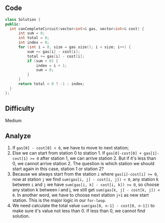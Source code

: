 ## Code

```C++
class Solution {
public:
  int canCompleteCircuit(vector<int>& gas, vector<int>& cost) {
      int sum = 0;
      int total = 0;
      int index = 0;
      for (int i = 0, size = gas.size(); i < size; i++) {
          sum += gas[i] - cost[i];
          total += gas[i] - cost[i];
          if (sum < 0) {
              index = i + 1;
              sum = 0;
          }
      }
      return total < 0 ? -1 : index;
  }
};

```

## Difficulty
Medium

## Analyze

1. If `gas[0] - cost[0] < 0`, we have to move to next station;
2. Else we can start from station 0 to station 1. If `gas[0]-cost[0] + gas[1]-cost[1] >= 0` after station 1, we can arrive station 2. But if it's less than 0, we cannot arrive station 2. The question is which station we should start again in this case, station 1 or station 2?
3. Because we always start from the station `i` where `gas[i]-cost[i] >= 0`, now at station `j` we find `sum(gas[i, j] - cost[i, j]) < 0`, any station k between `i` and `j` we have `sum(gas[i, k] - cost[i, k]) >= 0`, so choose any station k between i and j, we still get `sum(gas[k, j] - cost[k, j]) < 0`. In another word, we have to choose next station `j+1` as new start station. This is the major logic in our `for-loop`.
4. We need calculate the total value `sum(gas[0, n-1] - cost[0, n-1])` to make sure it's value not less than 0. If less than 0, we cannot find solution.
